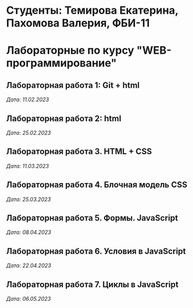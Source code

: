 # Студенты: Темирова Екатерина, Пахомова Валерия, ФБИ-11

# Лабораторные по курсу "WEB-программирование"

## Лабораторная работа 1: Git + html

*Дата: 11.02.2023*

## Лабораторная работа 2: html

*Дата: 25.02.2023*

## Лабораторная работа 3. HTML + CSS

*Дата: 11.03.2023*

## Лабораторная работа 4. Блочная модель CSS

*Дата: 25.03.2023*

## Лабораторная работа 5. Формы. JavaScript

*Дата: 08.04.2023*

## Лабораторная работа 6. Условия в JavaScript

*Дата: 22.04.2023*

## Лабораторная работа 7. Циклы в JavaScript

*Дата: 06.05.2023*


